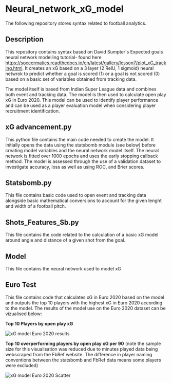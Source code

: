 # Neural_network_xG_model
The following repository stores syntax related to football analytics.

## Description
This repository contains syntax based on David Sumpter's Expected goals neural network modelling tutorial- found here https://soccermatics.readthedocs.io/en/latest/gallery/lesson7/plot_xG_tracking.html.
It creates an xG based on a 3 layer (2 RelU, 1 sigmoid) neural netwrok to predict whether a goal is scored (1) or a goal is not scored (0) based on a basic set of variables obtained from tracking data.

The model itself is based from Indian Super League data and combines both event and tracking data. The model is then used to calculate open play xG in Euro 2020. This model can be used to identify player performance and can be used as a player evaluation model when considering player recruitment identification.


## xG advancement.py
This python file contains the main code needed to create the model. It initially opens the data using the statsbomb module (see below) before creating model variables and the neural network model itself.
The neural network is fitted over 1000 epochs and uses the early stopping callback method. The model is assessed through the use of a validation dataset to investigate accuracy, loss as well as using ROC, and Brier scores.

## Statsbomb.py
This file contains basic code used to open event and tracking data alongside basic mathematical conversions to account for the given lenght and width of a football pitch.

## Shots_Features_Sb.py
This file contains the code related to the calculation of a basic xG model around angle and distance of a given shot from the goal.

## Model
This file contains the neural network used to model xG

## Euro Test
This file contains code that calculates xG in Euro 2020 based on the model and outputs the top 10 players with the highest xG in Euro 2020 according to the model. The results of the model use on the Euro 2020 dataset can be vizualised below:

**Top 10 Players by open play xG**

![xG model Euro 2020 results](https://github.com/Jmann777/Neural_network_xG_model/assets/87671742/ef6a1775-52a9-48fd-9049-180f78fa1538)

**Top 10 overperforming players by open play xG per 90** 
(note the sample size for this visualisation was reduced due to minutes played data being webscraped from the FbRef website. The difference in player naming conventions between the statsbomb and FbRef data means some players were excluded)

![xG model Euro 2020 Scatter](https://github.com/Jmann777/Neural_network_xG_model/assets/87671742/34e85482-5041-4fbe-b4cd-8f84638625e6)
